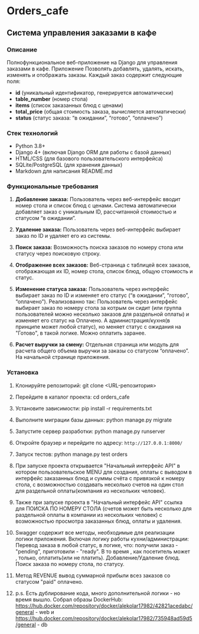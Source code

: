 # Orders_cafe
## Система управления заказами в кафе

### Описание
Полнофункциональное веб-приложение на Django для управления заказами в кафе. Приложение Позволять добавлять, удалять, искать, изменять и отображать заказы. Каждый заказ содержит следующие поля:

- **id** (уникальный идентификатор, генерируется автоматически)
- **table_number** (номер стола)
- **items** (список заказанных блюд с ценами)
- **total_price** (общая стоимость заказа, вычисляется автоматически)
- **status** (статус заказа: “в ожидании”, “готово”, “оплачено”)

### Стек технологий
- Python 3.8+
- Django 4+ (включая Django ORM для работы с базой данных)
- HTML/CSS (для базового пользовательского интерфейса)
- SQLite/PostgreSQL (для хранения данных)
- Markdown для написания README.md

### Функциональные требования

1. **Добавление заказа:**
   Пользователь через веб-интерфейс вводит номер стола и список блюд с ценами. Система автоматически добавляет заказ с уникальным ID, рассчитанной стоимостью и статусом “в ожидании”.

2. **Удаление заказа:**
   Пользователь через веб-интерфейс выбирает заказ по ID и удаляет его из системы.

3. **Поиск заказа:**
   Возможность поиска заказов по номеру стола или статусу через поисковую строку.

4. **Отображение всех заказов:**
   Веб-страница с таблицей всех заказов, отображающая их ID, номер стола, список блюд, общую стоимость и статус.

5. **Изменение статуса заказа:**
   Пользователь через интерфейс выбирает заказ по ID и изменяет его статус (“в ожидании”, “готово”, “оплачено”). Реализованно так: Пользователь через интерфейс выбирает заказ по номеру стола за котрым он сидит (или группа пользователей можно несколько заказов для раздельной оплаты) и изменяет его статус на Оплачено. А администрация/кухня(в принципе может любой статус), но меняет статус с ожидания на "Готово", в такой логике. Можно оплатить заранее.

6. **Расчет выручки за смену:**
   Отдельная страница или модуль для расчета общего объема выручки за заказы со статусом “оплачено”. На начальной странице приложения. 

### Установка
1. Клонируйте репозиторий:
git clone <URL-репозитория>

2. Перейдите в каталог проекта:
cd orders_cafe

3. Установите зависимости:
pip install -r requirements.txt 

4. Выполните миграции базы данных:
python manage.py migrate

5. Запустите сервер разработки:
python manage.py runserver

6. Откройте браузер и перейдите по адресу: `http://127.0.0.1:8000/`
 
7. Запуск тестов: python manage.py test orders

8. При запуске проекта открывается "Начальный интерфейс API" в котором пользовательское MENU для создания, оплаты с выводом в интерфейс заказанных блюд и суммы счёта с привязкой к номеру стола, с возможностью создавать несколько счетов на один стол для раздельной оплаты(компания из нескольких человек).

9. Также при запуске проекта в "Начальный интерфейс API" ссылка для ПОИСКА ПО НОМЕРУ СТОЛА (счетов может быть несколько для раздельной оплаты в компании из нескольких человек) с возможностью просмотра заказанных блюд, оплаты и удаления.

10. Swagger содержит все методы, необходимые для реализации логики приложения. Включая логику работы кухни/администрации: Перевод заказа в любой статус, в логике, что: получили заказ - "pending", приготовили - "ready". В то время , как посетитель может , только, оплатить(или не платить). Добавление/Удаление блюд. Поиск заказа по номеру стола, по статусу.

11. Метод REVENUE вывод суммарной прибыли всез заказов со статусом "paid" оплачено.

12. p.s. Есть дублирование кода, много дополнительной логики - но время вышло. Собрал образы DockerHub: https://hub.docker.com/repository/docker/alekolar17982/42821acedabc/general  - web и  https://hub.docker.com/repository/docker/alekolar17982/735948ad59d5/general - db

